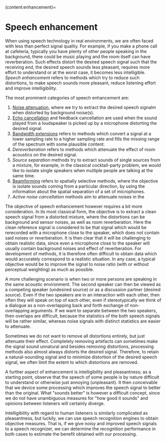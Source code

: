 (content:enhancement)=
# Speech enhancement

When using speech technology in real environments, we are often faced
with less than perfect signal quality. For example, if you make a phone
call at cafeteria, typically you have plenty of other people speaking in
the background, there could be music playing and the room itself can
have reverberation. Such effects distort the desired speech signal such
that the receiving end, the desired speech sounds less pleasant,
requires more effort to understand or at the worst case, it becomes less
intelligible. *Speech enhancement* refers to methods which try to reduce
such distortions, to make speech sounds more pleasant, reduce listening
effort and improve intelligibility.

The most prominent categories of speech enhancement are:

1.  [Noise attenuation](Enhancement/Noise_attenuation.ipynb), where we try to extract the
    desired speech signalm when distorted by background noise(s).
2.  [Echo cancellation](Enhancement/Echo_cancellation.md) and feedback cancellation are
    used when the sound played from a loudspeaker is picked up by a
    microphone distorting the desired signal.
3.  [Bandwidth extensions](Enhancement/Bandwidth_extension_BWE.ipynb) refers to methods
    which convert a signal at a lower sampling rate to a higher sampling
    rate and fills the missing range of the spectrum with some plausible
    content.
4.  *Dereverberation* refers to methods which attenuate the effect of room
    acoustics on the desired signal.
5.  *Source separation* methods try to extract sounds of single sources
    from a mixture, for example, in the classical cocktail-party
    problem, we would like to isolate single speakers when multiple
    people are talking at the same time.
6.  [Beamforming](Enhancement/Multi-channel_speech_enhancement_and_beamforming.ipynb)
    refers to spatially selective methods, where the objective is
    isolate sounds coming from a particular direction, by using the
    information about the spatial separation of a set of microphones.
7.  *Active noise cancellation* methods aim to attenuate noises in the 

The objective of speech enhancement however requires a bit more
consideration. In its most classical form, the objective is to extract a
clean speech signal from a distorted mixture, where the distortions can
be background and sensor noises, as well as room reverberation. Here the
clean reference signal is considered to be that signal which would be
rerecorded with a microphone close to the speaker, which does not
contain said noises or reverberation. It is then clear that it will be
challenging to obtain realistic data, since even a microphone close to
the speaker will usually contain background noises and effect of
reverberation. For development of methods, it is therefore often
difficult to obtain data which would accurately correspond to a
realistic situation. In any case, a typical objective would be to
improve the signal to noise ratio (with or without perceptual weighting)
as much as possible.

A more challenging scenario is when two or more persons are speaking in
the same acoustic environment. The second speaker can then be viewed as
a competing speaker (undesired source) or as a discussion partner
(desired source). Even if the two speakers are in an interaction with
each other, then often they will speak on top of each other, even if
stereotypically we think of a dialogue as a non-overlapping back and
forth exchange of non-overlapping arguments. If we want to separate
between the two speakers, then overlaps are difficult, because the
statistics of the both speech signals will be rather similar, whereas
noise signals with distinct statistics are easier to attenuate.

Sometimes we do not want to remove all distortions entirely, but just
attenuate their effect. Completely removing artefacts can sometimes make
the signal sound unnatural and besides removing distortions, processing
methods also almost always distorts the desired signal. Therefore, to
retain a natural-sounding signal and to minimize distortion of the
desired speech signal, we often limit the extent to which distortions
are removed. 

A further aspect of enhancement is intelligibility and pleasantness; as
a starting point, observe that the speech of some people is by nature
difficult to understand or otherwise just annoying (unpleasant). It then
conceivable that we device some processing which improves the speech
signal to better than the original. What "sounds better" is however a
difficult concept, since we do not have unambiguous measures for "how
good it sounds" and opinions between listeners will certainly diverge.

Intelligibility with regard to human listeners is similarly complicated
as pleasantness, but luckily, we can use speech recognition engines to
obtain objective measures. That is, if we give noisy and improved speech
signals to a speech recognizer, we can determine the recognition
performance in both cases to estimate the benefit obtained with our
processing.
